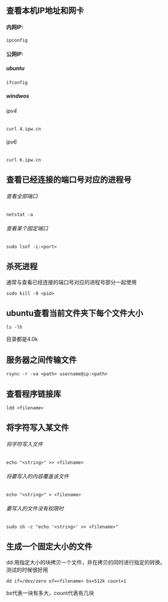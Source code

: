 ## 查看本机IP地址和网卡
#### 内网IP:<br>
```
ipconfig
```
#### 公网IP:<br>
##### ubuntu<br>
```
ifconfig
```
##### windwos<br>
###### ipv4<br>
```
curl 4.ipw.cn
```
###### ipv6<br>
```
curl 6.ipw.cn
```
## 查看已经连接的端口号对应的进程号
###### 查看全部端口
```
netstat -a
```
###### 查看某个固定端口
```
sudo lsof -i:<port>
```
## 杀死进程
通常与查看已经连接的端口号对应的进程号部分一起使用
```
sudo kill -9 <pid>
```
## ubuntu查看当前文件夹下每个文件大小
```
ls -lh
```
目录都是4.0k
## 服务器之间传输文件
```
rsync -r -va <path> username@ip:<path>
```
## 查看程序链接库
```
ldd <filename>
```
## 将字符写入某文件
###### 将字符写入文件<br>
```
echo "<string>" >> <filename>
```
###### 将要写入的内容覆盖该文件
```
echo "<string>" > <filename>
```
###### 要写入的文件没有权限时
```
sudo sh -c "echo '<string>' >> <filename>"
```
## 生成一个固定大小的文件
dd:用指定大小的块拷贝一个文件，并在拷贝的同时进行指定的转换。<br>
测试的时候很好用<br>
```
dd if=/dev/zero of=<filename> bs=512k count=1
```
bs代表一块有多大，count代表有几块<br>
